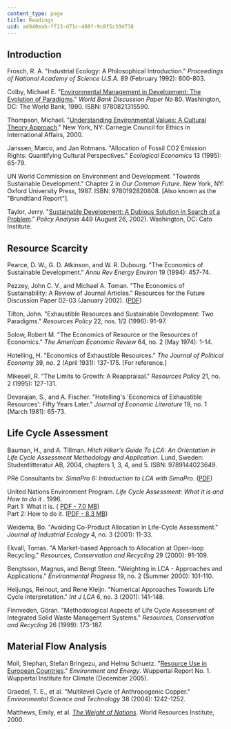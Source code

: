 ```yaml
---
content_type: page
title: Readings
uid: ad840eab-ff13-d71c-408f-9c8f5c39d738
---
```


Introduction
------------

Frosch, R. A. "Industrial Ecology: A Philosophical Introduction." _Proceedings of National Academy of Science U.S.A._ 89 (February 1992): 800-803.

Colby, Michael E. "[Environmental Management in Development: The Evolution of Paradigms](https://www.sciencedirect.com/science/article/pii/092180099190032A)." _World Bank Discussion Paper_ _No_ 80. Washington, DC: The World Bank, 1990. ISBN: 9780821315590.

Thompson, Michael. "[Understanding Environmental Values: A Cultural Theory Approach](http://www.carnegiecouncil.org/publications/articles_papers_reports/710.html)." New York, NY: Carnegie Council for Ethics in International Affairs, 2000.

Janssen, Marco, and Jan Rotmans. "Allocation of Fossil CO2 Emission Rights: Quantifying Cultural Perspectives." _Ecological Economics_ 13 (1995): 65-79.

UN World Commission on Environment and Development. "Towards Sustainable Development." Chapter 2 in _Our Common Future_. New York, NY: Oxford University Press, 1987. ISBN: 9780192820808. \[Also known as the "Brundtland Report"\].

Taylor, Jerry. "[Sustainable Development: A Dubious Solution in Search of a Problem](https://www.semanticscholar.org/paper/Sustainable-Development-A-Dubious-Solution-in-of-a-Taylor/3c75e19c5f64dfb435f3139c7c156d3a952f74c3)." _Policy Analysis_ 449 (August 26, 2002). Washington, DC: Cato Institute.

Resource Scarcity
-----------------

Pearce, D. W., G. D. Atkinson, and W. R. Dubourg. "The Economics of Sustainable Development." _Annu Rev Energy Environ_ 19 (1994): 457-74.

Pezzey, John C. V., and Michael A. Toman. "The Economics of Sustainability: A Review of Journal Articles." Resources for the Future Discussion Paper 02-03 (January 2002). ([PDF](https://media.rff.org/archive/files/sharepoint/WorkImages/Download/RFF-DP-02-03.pdf))

Tilton, John. "Exhaustible Resources and Sustainable Development: Two Paradigms." _Resources Policy_ 22, nos. 1/2 (1996): 91-97.

Solow, Robert M. "The Economics of Resource or the Resources of Economics." _The American Economic Review_ 64, no. 2 (May 1974): 1-14.

Hotelling, H. "Economics of Exhaustible Resources." _The Journal of Political Economy_ 39, no. 2 (April 1931): 137-175. \[For reference.\]

Mikesell, R. "The Limits to Growth: A Reappraisal." _Resources Policy_ 21, no. 2 (1995): 127-131.

Devarajan, S., and A. Fischer. "Hotelling's 'Economics of Exhaustible Resources': Fifty Years Later." _Journal of Economic Literature_ 19, no. 1 (March 1981): 65-73.

Life Cycle Assessment
---------------------

Bauman, H., and A. Tillman. _Hitch Hiker's Guide To LCA: An Orientation in Life Cycle Assessment Methodology and Application_. Lund, Sweden: Studentlitteratur AB, 2004, chapters 1, 3, 4, and 5. ISBN: 9789144023649.

PRé Consultants bv. _SimaPro 6: Introduction to LCA with SimaPro_. ([PDF](https://www.pre-sustainability.com/legacy/download/SimaPro8IntroductionToLCA.pdf))

United Nations Environment Program. _Life Cycle Assessment: What it is and How to do it_ . 1996.  
Part 1: What it is. ( [PDF - 7.0 MB](http://www.unepie.org/pc/sustain/reports/lcini/Part%20I%20LCA%20What%20it%20is.pdf))  
Part 2: How to do it. ([PDF - 8.3 MB](http://www.unepie.org/pc/sustain/reports/lcini/Part%20II&III%20LCA%20How%20to%20do%20it.pdf))

Weidema, Bo. "Avoiding Co-Product Allocation in Life-Cycle Assessment." _Journal of Industrial Ecology_ 4, no. 3 (2001): 11-33.

Ekvall, Tomas. "A Market-based Approach to Allocation at Open-loop Recycling." _Resources, Conservation and Recycling_ 29 (2000): 91-109.

Bengtsson, Magnus, and Bengt Steen. "Weighting in LCA - Approaches and Applications." _Environmental Progress_ 19, no. 2 (Summer 2000): 101-110.

Heijungs, Reinout, and Rene Kleijn. "Numerical Approaches Towards Life Cycle Interpretation." _Int J LCA_ 6, no. 3 (2001): 141-148.

Finnveden, Göran. "Methodological Aspects of Life Cycle Assessment of Integrated Solid Waste Management Systems." _Resources, Conservation and Recycling_ 26 (1999): 173-187.

Material Flow Analysis
----------------------

Moll, Stephan, Stefan Bringezu, and Helmu Schuetz. "[Resource Use in European Countries](http://wupperinst.org/en/publications/details/wi/a/s/ad/316/)." _Environment and Energy_. Wuppertal Report No. 1. Wuppertal Institute for Climate (December 2005).[  
](http://wupperinst.org/fa/_migrated/content_uploads/Annual_report_2005-06.pdf)

Graedel, T. E., et al. "Multilevel Cycle of Anthropogenic Copper." _Environmental Science and Technology_ 38 (2004): 1242-1252.

Matthews, Emily, et al. [_The Weight of Nations_](http://www.wri.org/publication/weight-nations). World Resources Institute, 2000.